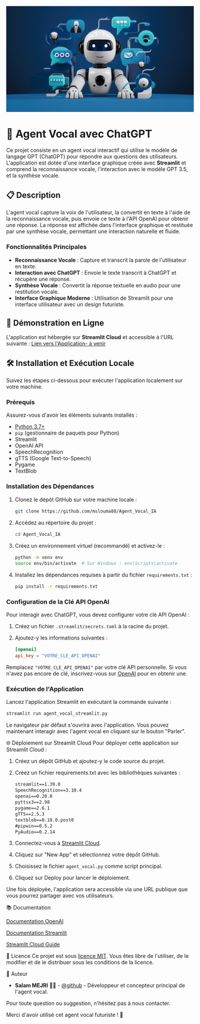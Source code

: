<!--![Logo de mon projet](images/IA.png)-->

<img src="images/IA.png" alt="Logo de mon projet" >




# 💬 Agent Vocal avec ChatGPT

Ce projet consiste en un agent vocal interactif qui utilise le modèle de langage GPT (ChatGPT) pour répondre aux questions des utilisateurs. L'application est dotée d'une interface graphique créée avec **Streamlit** et comprend la reconnaissance vocale, l'interaction avec le modèle GPT 3.5, et la synthèse vocale.

## 📋 Description

L'agent vocal capture la voix de l'utilisateur, la convertit en texte à l'aide de la reconnaissance vocale, puis envoie ce texte à l'API OpenAI pour obtenir une réponse. La réponse est affichée dans l'interface graphique et restituée par une synthèse vocale, permettant une interaction naturelle et fluide.

### Fonctionnalités Principales
- **Reconnaissance Vocale** : Capture et transcrit la parole de l'utilisateur en texte.
- **Interaction avec ChatGPT** : Envoie le texte transcrit à ChatGPT et récupère une réponse.
- **Synthèse Vocale** : Convertit la réponse textuelle en audio pour une restitution vocale.
- **Interface Graphique Moderne** : Utilisation de Streamlit pour une interface utilisateur avec un design futuriste.

## 🚀 Démonstration en Ligne

L'application est hébergée sur **Streamlit Cloud** et accessible à l'URL suivante : [Lien vers l'Application- à venir](#)  


## 🛠️ Installation et Exécution Locale

Suivez les étapes ci-dessous pour exécuter l'application localement sur votre machine.

### Prérequis

Assurez-vous d'avoir les éléments suivants installés :
- [Python 3.7+](https://www.python.org/downloads/)
- `pip` (gestionnaire de paquets pour Python)
- Streamlit
- OpenAI API
- SpeechRecognition
- gTTS (Google Text-to-Speech)
- Pygame
- TextBlob

### Installation des Dépendances

1. Clonez le dépôt GitHub sur votre machine locale :

    ```bash
    git clone https://github.com/mslouma88/Agent_Vocal_IA

    ```

2. Accédez au répertoire du projet :

    ```bash
    cd Agent_Vocal_IA

    ```

3. Créez un environnement virtuel (recommandé) et activez-le :

    ```bash
    python -m venv env
    source env/bin/activate  # Sur Windows : env\Scripts\activate
    ```

4. Installez les dépendances requises à partir du fichier `requirements.txt` :

    ```bash
    pip install -r requirements.txt
    ```

### Configuration de la Clé API OpenAI

Pour interagir avec ChatGPT, vous devez configurer votre clé API OpenAI :

1. Créez un fichier `.streamlit/secrets.toml` à la racine du projet.
2. Ajoutez-y les informations suivantes :

    ```toml
    [openai]
    api_key = "VOTRE_CLE_API_OPENAI"
    ```

Remplacez `"VOTRE_CLE_API_OPENAI"` par votre clé API personnelle. Si vous n'avez pas encore de clé, inscrivez-vous sur [OpenAI](https://beta.openai.com/signup/) pour en obtenir une.

### Exécution de l'Application

Lancez l'application Streamlit en exécutant la commande suivante :

```bash
streamlit run agent_vocal_streamlit.py
```

Le navigateur par défaut s'ouvrira avec l'application. Vous pouvez maintenant interagir avec l'agent vocal en cliquant sur le bouton "Parler".

🌐 Déploiement sur Streamlit Cloud
Pour déployer cette application sur Streamlit Cloud :

1. Créez un dépôt GitHub et ajoutez-y le code source du projet.

2. Créez un fichier requirements.txt avec les bibliothèques suivantes :

    ```text
    streamlit==1.39.0
    SpeechRecognition==3.10.4
    openai==0.28.0
    pyttsx3==2.98
    pygame==2.6.1
    gTTS==2.5.3
    textblob==0.18.0.post0
    #pipwin==0.5.2
    PyAudio==0.2.14
    ```

3. Connectez-vous à [Streamlit Cloud](https://streamlit.io/cloud).

4. Cliquez sur "New App" et sélectionnez votre dépôt GitHub.

5. Choisissez le fichier `agent_vocal.py` comme script principal.

6. Cliquez sur Deploy pour lancer le déploiement.

Une fois déployée, l'application sera accessible via une URL publique que vous pourrez partager avec vos utilisateurs.

📚 Documentation

[Documentation OpenAI](https://platform.openai.com/docs/overview)

[Documentation Streamlit](https://docs.streamlit.io)

[Streamlit Cloud Guide](https://docs.streamlit.io/streamlit-cloud)

📝 Licence
Ce projet est sous [licence MIT](LICENCE). Vous êtes libre de l'utiliser, de le modifier et de le distribuer sous les conditions de la licence.

👤 Auteur

- **Salam MEJRI** 🧑‍💻 - [@github](https://github.com/mslouma88) - Développeur et concepteur principal de l'agent vocal.


Pour toute question ou suggestion, n'hésitez pas à nous contacter.

Merci d'avoir utilisé cet agent vocal futuriste ! 🚀
